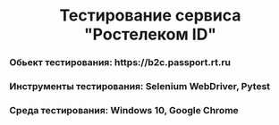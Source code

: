 <div align="center"> <h1> Тестирование сервиса "Ростелеком ID" </h1></div>
<h3> Обьект тестирования: https://b2c.passport.rt.ru </h3>
<h3> Инструменты тестирования: Selenium WebDriver, Pytest </h3>
<h3> Среда тестирования: Windows 10, Google Chrome </h3>
